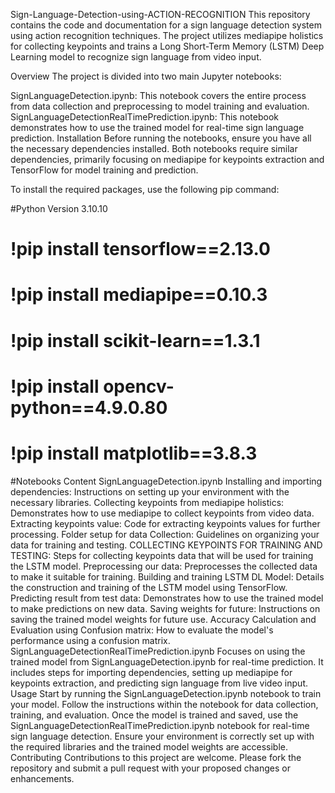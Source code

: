 Sign-Language-Detection-using-ACTION-RECOGNITION
This repository contains the code and documentation for a sign language detection system using action recognition techniques. The project utilizes mediapipe holistics for collecting keypoints and trains a Long Short-Term Memory (LSTM) Deep Learning model to recognize sign language from video input.

Overview
The project is divided into two main Jupyter notebooks:

SignLanguageDetection.ipynb: This notebook covers the entire process from data collection and preprocessing to model training and evaluation.
SignLanguageDetectionRealTimePrediction.ipynb: This notebook demonstrates how to use the trained model for real-time sign language prediction.
Installation
Before running the notebooks, ensure you have all the necessary dependencies installed. Both notebooks require similar dependencies, primarily focusing on mediapipe for keypoints extraction and TensorFlow for model training and prediction.

To install the required packages, use the following pip command:

#Python Version 3.10.10
# !pip install tensorflow==2.13.0    
# !pip install mediapipe==0.10.3
# !pip install scikit-learn==1.3.1
# !pip install opencv-python==4.9.0.80
# !pip install matplotlib==3.8.3

#Notebooks Content
SignLanguageDetection.ipynb
Installing and importing dependencies: Instructions on setting up your environment with the necessary libraries.
Collecting keypoints from mediapipe holistics: Demonstrates how to use mediapipe to collect keypoints from video data.
Extracting keypoints value: Code for extracting keypoints values for further processing.
Folder setup for data Collection: Guidelines on organizing your data for training and testing.
COLLECTING KEYPOINTS FOR TRAINING AND TESTING: Steps for collecting keypoints data that will be used for training the LSTM model.
Preprocessing our data: Preprocesses the collected data to make it suitable for training.
Building and training LSTM DL Model: Details the construction and training of the LSTM model using TensorFlow.
Predicting result from test data: Demonstrates how to use the trained model to make predictions on new data.
Saving weights for future: Instructions on saving the trained model weights for future use.
Accuracy Calculation and Evaluation using Confusion matrix: How to evaluate the model's performance using a confusion matrix.
SignLanguageDetectionRealTimePrediction.ipynb
Focuses on using the trained model from SignLanguageDetection.ipynb for real-time prediction. It includes steps for importing dependencies, setting up mediapipe for keypoints extraction, and predicting sign language from live video input.
Usage
Start by running the SignLanguageDetection.ipynb notebook to train your model. Follow the instructions within the notebook for data collection, training, and evaluation.
Once the model is trained and saved, use the SignLanguageDetectionRealTimePrediction.ipynb notebook for real-time sign language detection. Ensure your environment is correctly set up with the required libraries and the trained model weights are accessible.
Contributing
Contributions to this project are welcome. Please fork the repository and submit a pull request with your proposed changes or enhancements.
